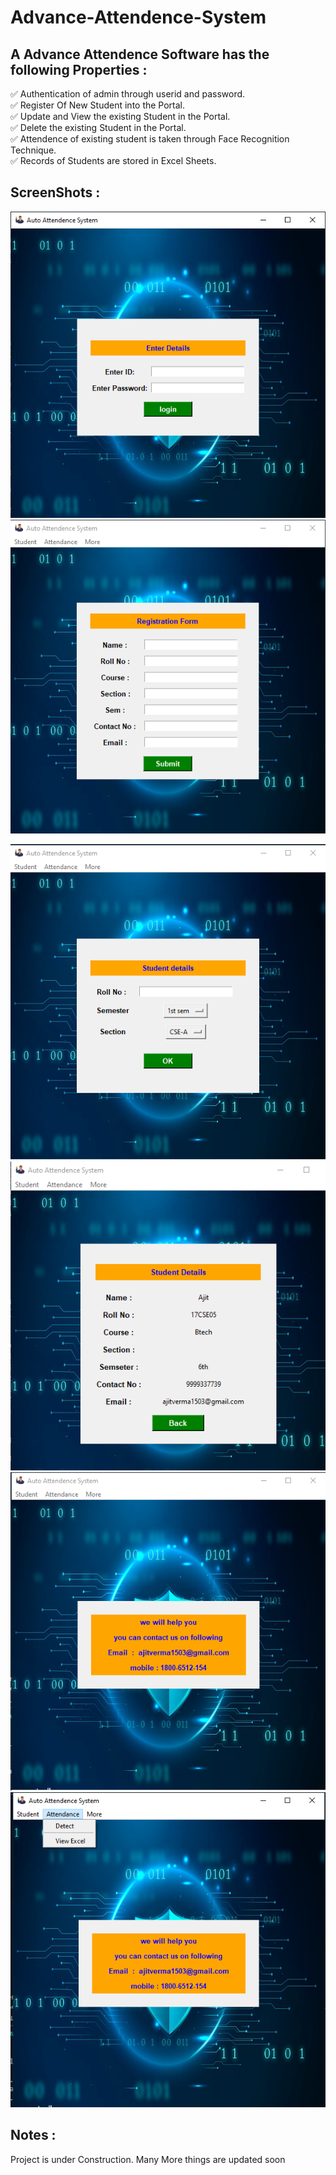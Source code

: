 # Advance-Attendence-System 
## A Advance Attendence Software has the following Properties :
✅ Authentication of admin through userid and password.\
✅ Register Of New Student into the Portal.\
✅ Update and View the existing Student in the Portal.\
✅ Delete the existing Student in the Portal.\
✅ Attendence of existing student is taken through Face Recognition Technique.\
✅ Records of Students are stored in Excel Sheets.

## ScreenShots : 
![alt text](https://github.com/AjitVerma15/Advance-Attendence-System/blob/master/Sceenshots/AutoAttendence1.png)  ![alt text](https://github.com/AjitVerma15/Advance-Attendence-System/blob/master/Sceenshots/AutoAttendence2.png) 

![alt text](https://github.com/AjitVerma15/Advance-Attendence-System/blob/master/Sceenshots/AutoAttendence3.png) ![alt text](https://github.com/AjitVerma15/Advance-Attendence-System/blob/master/Sceenshots/AutoAttendence4.png)
![alt text](https://github.com/AjitVerma15/Advance-Attendence-System/blob/master/Sceenshots/AutoAttendence5.png) ![alt text](https://github.com/AjitVerma15/Advance-Attendence-System/blob/master/Sceenshots/AutoAttendence6.png)  


## Notes : 

Project is under Construction.
Many More things are updated soon
